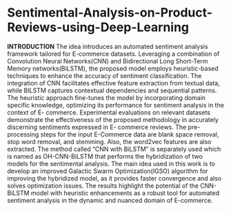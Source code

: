 # Sentimental-Analysis-on-Product-Reviews-using-Deep-Learning
**INTRODUCTION**
The idea introduces an automated sentiment analysis framework tailored for E-commerce datasets. Leveraging a combination of Convolution Neural Networks(CNN) and Bidirectional Long Short-Term Memory networks(BiLSTM), the proposed model employs heuristic-based techniques to enhance the accuracy of sentiment classification.
The integration of CNN facilitates effective feature extraction from textual data, while BILSTM captures contextual dependencies and sequential patterns. 
The heuristic approach fine-tunes the model by incorporating domain specific knowledge, optimizing its performance for sentiment analysis in the context of E- commerce. 
Experimental evaluations on relevant datasets demonstrate the effectiveness of the proposed methodology in accurately discerning sentiments expressed in E- commerce reviews. The pre-processing steps for the input E-Commerce data are blank space removal, stop word removal, and stemming. 
Also, the word2vec features are also extracted. The method called “CNN with BiLSTM” is separately used which is named as OH-CNN-BiLSTM that performs the hybridization of two models for the sentimental analysis. 
The main idea used in this work is to develop an improved Galactic Swarm Optimization(IGSO) algorithm for improving the hybridized model, as it provides faster convergence and also solves optimization issues. 
The results highlight the potential of the CNN- BiLSTM model with heuristic enhancements as a robust tool for automated sentiment analysis in the dynamic and nuanced domain of E-commerce.
